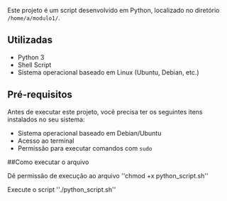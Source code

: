 Este projeto é um script desenvolvido em Python, localizado no diretório `/home/a/modulo1/`.

## Utilizadas
- Python 3
- Shell Script
- Sistema operacional baseado em Linux (Ubuntu, Debian, etc.)

## Pré-requisitos

Antes de executar este projeto, você precisa ter os seguintes itens instalados no seu sistema:

- Sistema operacional baseado em Debian/Ubuntu
- Acesso ao terminal
- Permissão para executar comandos com `sudo`

##Como executar o arquivo

Dê permissão de execução ao arquivo
''chmod +x python_script.sh'' 

Execute o script
''./python_script.sh''
